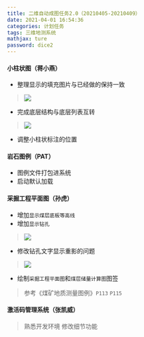 ```yaml
---
title: 二维自动成图任务2.0（20210405-20210409）
date: 2021-04-01 16:54:36
categories: 计划任务
tags: 三维地测系统
mathjax: ture
password: dice2
---
```


#### 小柱状图（蒋小燕）
* 整理显示的填充图片与已经做的保持一致
> ![](16172652188290.jpg)

* 完成底层结构与底层列表互转
> ![](16172652995632.jpg)

* 调整小柱状标注的位置


#### 岩石图例（PAT）
* 图例文件打包进系统
* 启动默认加载

#### 采掘工程平面图（孙虎）
* 增加`显示煤层底板等高线`
* 增加`显示钻孔`
> ![](16172654507499.jpg)

* 修改钻孔文字显示重影的问题
> ![](16176743611427.jpg)

* 绘制`采掘工程平面图`和`煤层储量计算图`图签
> 参考《煤矿地质测量图例》`P113` `P115`

#### 激活码管理系统（张凯威）
> 熟悉开发环境
> 修改细节功能
